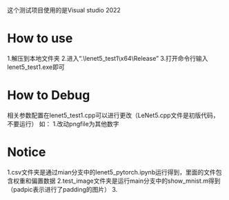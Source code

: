 这个测试项目使用的是Visual studio 2022

# How to use

1.解压到本地文件夹
2.进入“.\lenet5_test1\x64\Release”
3.打开命令行输入lenet5_test1.exe即可


# How to Debug

相关参数配置在lenet5_test1.cpp可以进行更改（LeNet5.cpp文件是初版代码，不要运行）
如：
1.改动pngfile为其他数字

# Notice
1.csv文件夹是通过mian分支中的lenet5_pytorch.ipynb运行得到，里面的文件包含权重和偏置数据
2.test_image文件夹是运行main分支中的show_mnist.m得到（padpic表示进行了padding的图片）
3.
